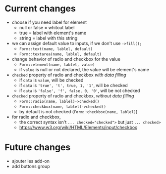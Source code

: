# Current changes
- choose if you need label for element
  - null or false = whitout label
  - true = label with element's name
  - string = label with this string
- we can assign default value to inputs, if we don't use `->fill();`
  - `Form::text(name, lablel, default)`
  - `Form::textarea(name, lablel, default)`
- change behavior of radio and checkbox for the value
  - `Form::element(name, lablel, value)`
  - if `value` is null or not declared, the value will be element's name
- `checked` property of radio and checkbox *with data filling*
  - if `data` is `value`, will be checked
  - if `data` is `'true', 't', true, 1, '1'`, will be checked 
  - if `data` is `'false', 'f', false, 0, '0'`, will be not checked 
- `checked` property of radio and checkbox, *without data filling*
  - `Form::radio(name, lablel)->checked()`
  - `Form::checkbox(name, lablel)->checked()`
  - by default is not checked (`Form::checkbox(name, lablel)`)
- for radio and checkbox, 
  - the correct syntax isn't `... checked="checked">` but just `... checked>`
  - https://www.w3.org/wiki/HTML/Elements/input/checkbox

# Future changes
- ajouter les add-on
- add buttons group

